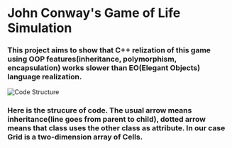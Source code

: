 # John Conway's Game of Life Simulation
### This project aims to show that C++ relization of this game using OOP features(inheritance, polymorphism, encapsulation) works slower than EO(Elegant Objects) language realization.
![Code Structure](https://user-images.githubusercontent.com/90863441/174097940-a6224119-27fd-4087-ab0e-890714faaf12.png)
### Here is the strucure of code. The usual arrow means inheritance(line goes from parent to child), dotted arrow means that class uses the other class as attribute. In our case Grid is a two-dimension array of Cells. 
